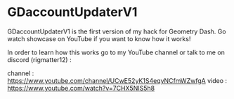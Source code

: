 # GDaccountUpdaterV1
GDaccountUpdaterV1 is the first version of my hack for Geometry Dash. Go watch showcase on YouTube if you want to know how it works!


In order to learn how this works go to my YouTube channel or talk to me on discord (rigmatter12) :

channel : https://www.youtube.com/channel/UCwE52yK1S4eqyNCfmWZwfgA
video : https://www.youtube.com/watch?v=7CHX5NIS5h8
